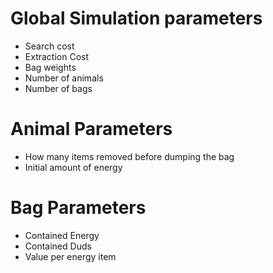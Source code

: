 # Global Simulation parameters
- Search cost
- Extraction Cost
- Bag weights
- Number of animals
- Number of bags

# Animal Parameters
- How many items removed before dumping the bag
- Initial amount of energy

# Bag Parameters
- Contained Energy
- Contained Duds
- Value per energy item